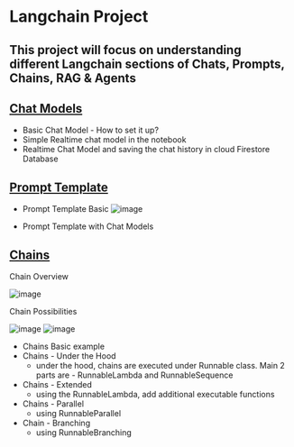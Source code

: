 # Langchain Project

## This project will focus on understanding different Langchain sections of Chats, Prompts, Chains, RAG & Agents

## [Chat Models](Langchain_chat_models.ipynb)
- Basic Chat Model - How to set it up?
- Simple Realtime chat model in the notebook
- Realtime Chat Model and saving the chat history in cloud Firestore Database

## [Prompt Template](langchain_prompt_template.ipynb) 
- Prompt Template Basic
![image](https://github.com/user-attachments/assets/3e7e1d47-60b9-434e-93f5-e62e21a933ae)

- Prompt Template with Chat Models

## [Chains](langchain_chains.ipynb)

Chain Overview

![image](https://github.com/user-attachments/assets/bc7ba726-6586-4733-a6e3-4a7246f86223)

Chain Possibilities 

![image](https://github.com/user-attachments/assets/1bbae555-3d4d-4c33-855a-f8a07ea8180d)
![image](https://github.com/user-attachments/assets/6867b814-57db-4ad2-ab57-f93e3a2a5c66)


- Chains Basic example
- Chains - Under the Hood
  - under the hood, chains are executed under Runnable class. Main 2 parts are - RunnableLambda and RunnableSequence
- Chains - Extended
  - using the RunnableLambda, add additional executable functions
- Chains - Parallel
  - using RunnableParallel
- Chain - Branching
  - using RunnableBranching




